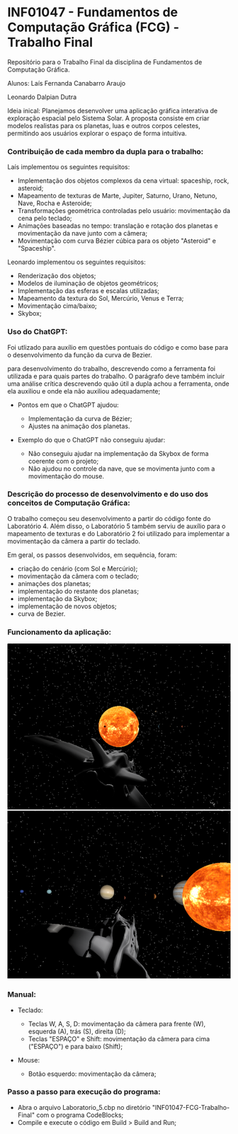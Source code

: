 # INF01047 - Fundamentos de Computação Gráfica (FCG) - Trabalho Final
Repositório para o Trabalho Final da disciplina de Fundamentos de Computação Gráfica.

Alunos: 
Laís Fernanda Canabarro Araujo

Leonardo Dalpian Dutra

Ideia inical: Planejamos desenvolver uma aplicação gráfica interativa de exploração espacial pelo Sistema Solar. A proposta consiste em criar modelos realistas para os planetas, luas e outros corpos celestes, permitindo aos usuários explorar o espaço de forma intuitiva. 

### Contribuição de cada membro da dupla para o trabalho:

Laís implementou os seguintes requisitos:

  - Implementação dos objetos complexos da cena virtual: spaceship, rock, asteroid;
  - Mapeamento de texturas de Marte, Jupiter, Saturno, Urano, Netuno, Nave, Rocha e Asteroide;
  - Transformações geométrica controladas pelo usuário: movimentação da cena pelo teclado;
  - Animações baseadas no tempo: translação e rotação dos planetas e movimentação da nave junto com a câmera;
  - Movimentação com curva Bézier cúbica para os objeto "Asteroid" e "Spaceship".

Leonardo implementou os seguintes requisitos:

  - Renderização dos objetos;
  - Modelos de iluminação de objetos geométricos;
  - Implementação das esferas e escalas utilizadas;
  - Mapeamento da textura do Sol, Mercúrio, Venus e Terra;
  - Movimentação cima/baixo;
  - Skybox;

### Uso do ChatGPT: 
Foi utlizado para auxílio em questões pontuais do código e como base para o desenvolvimento da função da curva de Bezier.

 para desenvolvimento do trabalho, descrevendo como a ferramenta foi utilizada e para quais partes do trabalho. O parágrafo deve também incluir uma análise crítica descrevendo quão útil a dupla achou a ferramenta, onde ela auxiliou e onde ela não auxiliou adequadamente;

- Pontos em que o ChatGPT ajudou:
  - Implementação da curva de Bézier;
  - Ajustes na animação dos planetas.

- Exemplo do que o ChatGPT não conseguiu ajudar:
  - Não conseguiu ajudar na implementação da Skybox de forma coerente com o projeto;
  - Não ajudou no controle da nave, que se movimenta junto com a movimentação do mouse.

### Descrição do processo de desenvolvimento e do uso dos conceitos de Computação Gráfica:
O trabalho começou seu desenvolvimento a partir do código fonte do Laboratório 4. Além disso, o Laboratório 5 também serviu de auxílio para o mapeamento de texturas e do Laboratório 2 foi utilizado para implementar a movimentação da câmera a partir do teclado.

Em  geral, os passos desenvolvidos, em sequência, foram:
  - criação do cenário (com Sol e Mercúrio);
  - movimentação da câmera com o teclado;
  - animações dos planetas;
  - implementação do restante dos planetas;
  - implementação da Skybox;
  - implementação de novos objetos;
  - curva de Bezier.

### Funcionamento da aplicação:
![Cenário inicial](images/cap1.png)
![Vizualização dos planetas](images/cap2.png)
    
### Manual:
- Teclado:
  - Teclas W, A, S, D: movimentação da câmera para frente (W), esquerda (A), trás (S), direita (D);
  - Teclas "ESPAÇO" e Shift: movimentação da câmera para cima ("ESPAÇO") e para baixo (Shift);

- Mouse:
  -  Botão esquerdo: movimentação da câmera;

### Passo a passo para execução do programa:
- Abra o arquivo Laboratorio_5.cbp no diretório "INF01047-FCG-Trabalho-Final" com o programa CodeBlocks;
- Compile e execute o código em Build > Build and Run;
  
  
